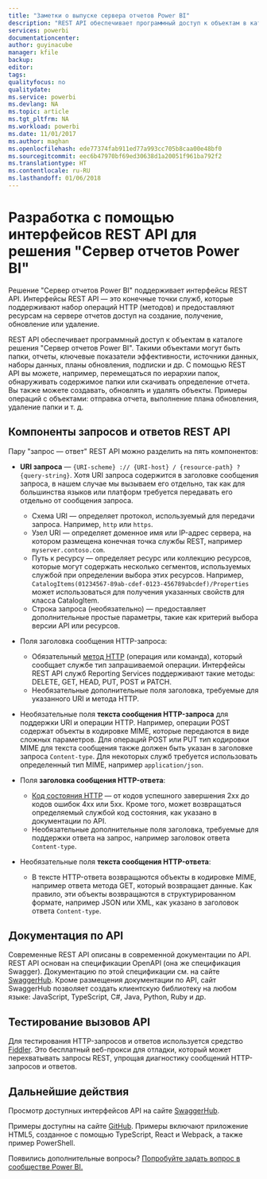 ```yaml
---
title: "Заметки о выпуске сервера отчетов Power BI"
description: "REST API обеспечивает программный доступ к объектам в каталоге решения \"Сервер отчетов Power BI\"."
services: powerbi
documentationcenter: 
author: guyinacube
manager: kfile
backup: 
editor: 
tags: 
qualityfocus: no
qualitydate: 
ms.service: powerbi
ms.devlang: NA
ms.topic: article
ms.tgt_pltfrm: NA
ms.workload: powerbi
ms.date: 11/01/2017
ms.author: maghan
ms.openlocfilehash: ede77374fab911ed77a993cc705b8caa00e48bf0
ms.sourcegitcommit: eec6b47970bf69ed30638d1a20051f961ba792f2
ms.translationtype: HT
ms.contentlocale: ru-RU
ms.lasthandoff: 01/06/2018
---
```

# <a name="develop-with-the-rest-apis-for-power-bi-report-server"></a>Разработка с помощью интерфейсов REST API для решения "Сервер отчетов Power BI"
Решение "Сервер отчетов Power BI" поддерживает интерфейсы REST API. Интерфейсы REST API — это конечные точки служб, которые поддерживают набор операций HTTP (методов) и предоставляют ресурсам на сервере отчетов доступ на создание, получение, обновление или удаление.

REST API обеспечивает программный доступ к объектам в каталоге решения "Сервер отчетов Power BI". Такими объектами могут быть папки, отчеты, ключевые показатели эффективности, источники данных, наборы данных, планы обновления, подписки и др. С помощью REST API вы можете, например, перемещаться по иерархии папок, обнаруживать содержимое папки или скачивать определение отчета. Вы также можете создавать, обновлять и удалять объекты. Примеры операций с объектами: отправка отчета, выполнение плана обновления, удаление папки и т. д.

## <a name="components-of-a-rest-api-requestresponse"></a>Компоненты запросов и ответов REST API
Пару "запрос — ответ" REST API можно разделить на пять компонентов:

* **URI запроса** — `{URI-scheme} :// {URI-host} / {resource-path} ? {query-string}`. Хотя URI запроса содержится в заголовке сообщения запроса, в нашем случае мы вызываем его отдельно, так как для большинства языков или платформ требуется передавать его отдельно от сообщения запроса.
  
  * Схема URI — определяет протокол, используемый для передачи запроса. Например, `http` или `https`.
  * Узел URI — определяет доменное имя или IP-адрес сервера, на котором размещена конечная точка службы REST, например `myserver.contoso.com`.
  * Путь к ресурсу — определяет ресурс или коллекцию ресурсов, которые могут содержать несколько сегментов, используемых службой при определении выбора этих ресурсов. Например, `CatalogItems(01234567-89ab-cdef-0123-456789abcdef)/Properties` может использоваться для получения указанных свойств для класса CatalogItem.
  * Строка запроса (необязательно) — предоставляет дополнительные простые параметры, такие как критерий выбора версии API или ресурсов.
* Поля заголовка сообщения HTTP-запроса:
  
  * Обязательный [метод HTTP](https://www.w3.org/Protocols/rfc2616/rfc2616-sec9.html) (операция или команда), который сообщает службе тип запрашиваемой операции. Интерфейсы REST API служб Reporting Services поддерживают такие методы: DELETE, GET, HEAD, PUT, POST и PATCH.
  * Необязательные дополнительные поля заголовка, требуемые для указанного URI и метода HTTP.
* Необязательные поля **текста сообщения HTTP-запроса** для поддержки URI и операции HTTP. Например, операции POST содержат объекты в кодировке MIME, которые передаются в виде сложных параметров. Для операций POST или PUT тип кодировки MIME для текста сообщения также должен быть указан в заголовке запроса `Content-type`. Для некоторых служб требуется использовать определенный тип MIME, например `application/json`.
* Поля **заголовка сообщения HTTP-ответа**:
  
  * [Код состояния HTTP](http://www.w3.org/Protocols/HTTP/HTRESP.html) — от кодов успешного завершения 2xx до кодов ошибок 4xx или 5xx. Кроме того, может возвращаться определяемый службой код состояния, как указано в документации по API.
  * Необязательные дополнительные поля заголовка, требуемые для поддержки ответа на запрос, например заголовок ответа `Content-type`.
* Необязательные поля **текста сообщения HTTP-ответа**:
  
  * В тексте HTTP-ответа возвращаются объекты в кодировке MIME, например ответа метода GET, который возвращает данные. Как правило, эти объекты возвращаются в структурированном формате, например JSON или XML, как указано в заголовок ответа `Content-type`.

## <a name="api-documentation"></a>Документация по API
Современные REST API описаны в современной документации по API. REST API основан на спецификации OpenAPI (она же спецификация Swagger). Документацию по этой спецификации см. на сайте [SwaggerHub](https://app.swaggerhub.com/apis/microsoft-rs/PBIRS/2.0). Кроме размещения документации по API, сайт SwaggerHub позволяет создать клиентскую библиотеку на любом языке: JavaScript, TypeScript, C#, Java, Python, Ruby и др.

## <a name="testing-api-calls"></a>Тестирование вызовов API
Для тестирования HTTP-запросов и ответов используется средство [Fiddler](http://www.telerik.com/fiddler). Это бесплатный веб-прокси для отладки, который может перехватывать запросы REST, упрощая диагностику сообщений HTTP-запросов и ответов.

## <a name="next-steps"></a>Дальнейшие действия
Просмотр доступных интерфейсов API на сайте [SwaggerHub](https://app.swaggerhub.com/apis/microsoft-rs/PBIRS/2.0).

Примеры доступны на сайте [GitHub](https://github.com/Microsoft/Reporting-Services). Примеры включают приложение HTML5, созданное с помощью TypeScript, React и Webpack, а также пример PowerShell.

Появились дополнительные вопросы? [Попробуйте задать вопрос в сообществе Power BI.](https://community.powerbi.com/)

